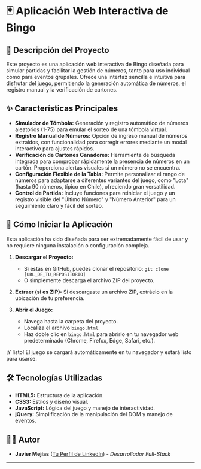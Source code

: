 # 🃏 Aplicación Web Interactiva de Bingo

## 🎯 Descripción del Proyecto

Este proyecto es una aplicación web interactiva de Bingo diseñada para simular partidas y facilitar la gestión de números, tanto para uso individual como para eventos grupales. Ofrece una interfaz sencilla e intuitiva para disfrutar del juego, permitiendo la generación automática de números, el registro manual y la verificación de cartones.

## ✨ Características Principales

* **Simulador de Tómbola:** Generación y registro automático de números aleatorios (1-75) para emular el sorteo de una tómbola virtual.
* **Registro Manual de Números:** Opción de ingreso manual de números extraídos, con funcionalidad para corregir errores mediante un modal interactivo para ajustes rápidos.
* **Verificación de Cartones Ganadores:** Herramienta de búsqueda integrada para comprobar rápidamente la presencia de números en un cartón. Proporciona alertas visuales si un número no se encuentra.
* **Configuración Flexible de la Tabla:** Permite personalizar el rango de números para adaptarse a diferentes variantes del juego, como "Lota" (hasta 90 números, típico en Chile), ofreciendo gran versatilidad.
* **Control de Partida:** Incluye funciones para reiniciar el juego y un registro visible del "Último Número" y "Número Anterior" para un seguimiento claro y fácil del sorteo.

## 🚀 Cómo Iniciar la Aplicación

Esta aplicación ha sido diseñada para ser extremadamente fácil de usar y no requiere ninguna instalación o configuración compleja.

1.  **Descargar el Proyecto:**
    * Si estás en GitHub, puedes clonar el repositorio:
        `git clone [URL_DE_TU_REPOSITORIO]`
    * O simplemente descarga el archivo ZIP del proyecto.

2.  **Extraer (si es ZIP):** Si descargaste un archivo ZIP, extráelo en la ubicación de tu preferencia.

3.  **Abrir el Juego:**
    * Navega hasta la carpeta del proyecto.
    * Localiza el archivo `bingo.html`.
    * Haz doble clic en `bingo.html` para abrirlo en tu navegador web predeterminado (Chrome, Firefox, Edge, Safari, etc.).

¡Y listo! El juego se cargará automáticamente en tu navegador y estará listo para usarse.

## 🛠️ Tecnologías Utilizadas

* **HTML5:** Estructura de la aplicación.
* **CSS3:** Estilos y diseño visual.
* **JavaScript:** Lógica del juego y manejo de interactividad.
* **jQuery:** Simplificación de la manipulación del DOM y manejo de eventos.

## 👨‍💻 Autor

* **Javier Mejías** ([Tu Perfil de LinkedIn](https://www.linkedin.com/in/javier-mejías-655a7936a)) - *Desarrollador Full-Stack*

---
